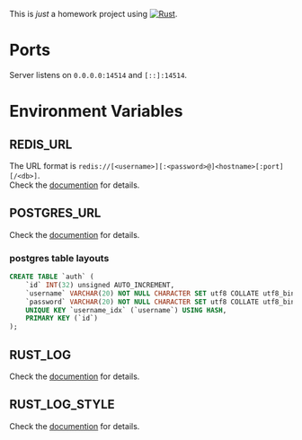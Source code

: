 This is *just* a homework project using [![Rust]](https://www.rust-lang.org "Rust").

# Ports

Server listens on `0.0.0.0:14514` and `[::]:14514`.

# Environment Variables

## REDIS_URL

The URL format is `redis://[<username>][:<password>@]<hostname>[:port][/<db>]`.  
Check the [documention](https://docs.rs/redis/latest/redis/#connection-parameters) for details.

## POSTGRES_URL

Check the [documention](https://docs.rs/tokio-postgres/latest/tokio_postgres/config/struct.Config.html) for details.

### postgres table layouts

```sql
CREATE TABLE `auth` (
	`id` INT(32) unsigned AUTO_INCREMENT,
	`username` VARCHAR(20) NOT NULL CHARACTER SET utf8 COLLATE utf8_bin,
	`password` VARCHAR(20) NOT NULL CHARACTER SET utf8 COLLATE utf8_bin,
	UNIQUE KEY `username_idx` (`username`) USING HASH,
	PRIMARY KEY (`id`)
);
```

## RUST_LOG

Check the [documention](https://docs.rs/env_logger/latest/env_logger/#enabling-logging) for details.

## RUST_LOG_STYLE

Check the [documention](https://docs.rs/env_logger/latest/env_logger/#disabling-colors) for details.

[Rust]: https://img.shields.io/badge/Rust-ffffff?style=for-the-badge&labelColor=ffffff&logoColor=000000&logo=rust